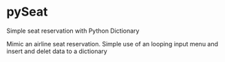 # pySeat
Simple seat reservation with Python Dictionary


Mimic an airline seat reservation.  Simple use of an looping input menu and insert and delet data to a dictionary
